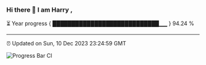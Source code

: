 ### Hi there 👋 I am Harry , 

⏳ Year progress { ████████████████████████████▁▁ } 94.24 %

---

⏰ Updated on Sun, 10 Dec 2023 23:24:59 GMT

![Progress Bar CI](https://github.com/duykhang68/duykhang68/workflows/Progress%20Bar%20CI/badge.svg)
